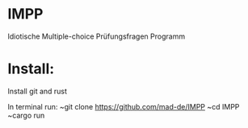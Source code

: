 # IMPP
Idiotische Multiple-choice Prüfungsfragen Programm

# Install:

Install git and rust

In terminal run:
~git clone https://github.com/mad-de/IMPP
~cd IMPP
~cargo run

